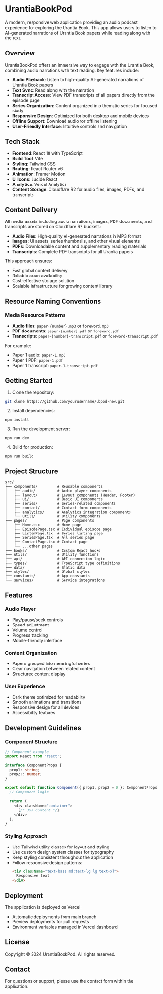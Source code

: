 # UrantiaBookPod

A modern, responsive web application providing an audio podcast experience for exploring the Urantia Book. This app allows users to listen to AI-generated narrations of Urantia Book papers while reading along with the text.

## Overview

UrantiaBookPod offers an immersive way to engage with the Urantia Book, combining audio narrations with text reading. Key features include:

- **Audio Playback**: Listen to high-quality AI-generated narrations of Urantia Book papers
- **Text Sync**: Read along with the narration
- **Transcript Access**: View PDF transcripts of all papers directly from the episode page
- **Series Organization**: Content organized into thematic series for focused study
- **Responsive Design**: Optimized for both desktop and mobile devices
- **Offline Support**: Download audio for offline listening
- **User-Friendly Interface**: Intuitive controls and navigation

## Tech Stack

- **Frontend**: React 18 with TypeScript
- **Build Tool**: Vite
- **Styling**: Tailwind CSS
- **Routing**: React Router v6
- **Animation**: Framer Motion
- **UI Icons**: Lucide React
- **Analytics**: Vercel Analytics
- **Content Storage**: Cloudflare R2 for audio files, images, PDFs, and transcripts

## Content Delivery

All media assets including audio narrations, images, PDF documents, and transcripts are stored on Cloudflare R2 buckets:
- **Audio Files**: High-quality AI-generated narrations in MP3 format
- **Images**: UI assets, series thumbnails, and other visual elements
- **PDFs**: Downloadable content and supplementary reading materials
- **Transcripts**: Complete PDF transcripts for all Urantia papers

This approach ensures:
- Fast global content delivery
- Reliable asset availability
- Cost-effective storage solution
- Scalable infrastructure for growing content library

## Resource Naming Conventions

### Media Resource Patterns
- **Audio files**: `paper-{number}.mp3` or `foreword.mp3`
- **PDF documents**: `paper-{number}.pdf` or `foreword.pdf`
- **Transcripts**: `paper-{number}-transcript.pdf` or `foreword-transcript.pdf`

For example:
- Paper 1 audio: `paper-1.mp3`
- Paper 1 PDF: `paper-1.pdf`
- Paper 1 transcript: `paper-1-transcript.pdf`

## Getting Started

1. Clone the repository:
```bash
git clone https://github.com/yourusername/ubpod-new.git
```

2. Install dependencies:
```bash
npm install
```

3. Run the development server:
```bash
npm run dev
```

4. Build for production:
```bash
npm run build
```

## Project Structure

```
src/
├── components/         # Reusable components
│   ├── audio/          # Audio player components
│   ├── layout/         # Layout components (Header, Footer)
│   ├── ui/             # Basic UI components
│   ├── series/         # Series-related components
│   ├── contact/        # Contact form components
│   ├── analytics/      # Analytics integration components
│   └── utils/          # Utility components
├── pages/              # Page components
│   ├── Home.tsx        # Home page
│   ├── EpisodePage.tsx # Individual episode page
│   ├── ListenPage.tsx  # Series listing page
│   ├── SeriesPage.tsx  # All series page
│   ├── ContactPage.tsx # Contact page
│   └── ...other pages
├── hooks/              # Custom React hooks
├── utils/              # Utility functions
├── api/                # API connection logic
├── types/              # TypeScript type definitions
├── data/               # Static data
├── styles/             # Global styles
├── constants/          # App constants
└── services/           # Service integrations
```

## Features

### Audio Player
- Play/pause/seek controls
- Speed adjustment
- Volume control
- Progress tracking
- Mobile-friendly interface

### Content Organization
- Papers grouped into meaningful series
- Clear navigation between related content
- Structured content display

### User Experience
- Dark theme optimized for readability
- Smooth animations and transitions
- Responsive design for all devices
- Accessibility features

## Development Guidelines

### Component Structure
```typescript
// Component example
import React from 'react';

interface ComponentProps {
  prop1: string;
  prop2?: number;
}

export default function Component({ prop1, prop2 = 0 }: ComponentProps) {
  // Component logic
  
  return (
    <div className="container">
      {/* JSX content */}
    </div>
  );
}
```

### Styling Approach
- Use Tailwind utility classes for layout and styling
- Use custom design system classes for typography
- Keep styling consistent throughout the application
- Follow responsive design patterns:
  ```html
  <div className="text-base md:text-lg lg:text-xl">
    Responsive text
  </div>
  ```

## Deployment

The application is deployed on Vercel:
- Automatic deployments from main branch
- Preview deployments for pull requests
- Environment variables managed in Vercel dashboard

## License

Copyright © 2024 UrantiaBookPod. All rights reserved.

## Contact

For questions or support, please use the contact form within the application.